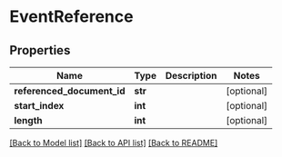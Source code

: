 # EventReference

## Properties
Name | Type | Description | Notes
------------ | ------------- | ------------- | -------------
**referenced_document_id** | **str** |  | [optional] 
**start_index** | **int** |  | [optional] 
**length** | **int** |  | [optional] 

[[Back to Model list]](../README.md#documentation-for-models) [[Back to API list]](../README.md#documentation-for-api-endpoints) [[Back to README]](../README.md)


